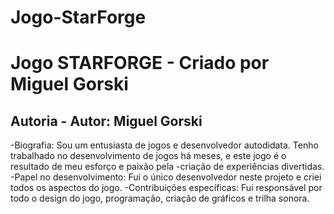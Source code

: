 # Jogo-StarForge

# Jogo STARFORGE - Criado por Miguel Gorski 

## Autoria - Autor: Miguel Gorski
-Biografia: Sou um entusiasta de jogos e desenvolvedor autodidata. Tenho trabalhado no desenvolvimento de jogos há meses, e este jogo é o resultado de meu esforço e paixão pela -criação de experiências divertidas.
-Papel no desenvolvimento: Fui o único desenvolvedor neste projeto e criei todos os aspectos do jogo. 
-Contribuições específicas: Fui responsável por todo o design do jogo, programação, criação de gráficos e trilha sonora.
